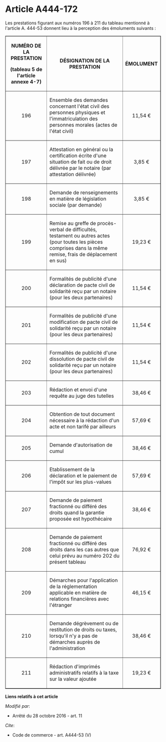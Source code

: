 # Article A444-172

Les prestations figurant aux numéros 196 à 211 du tableau mentionné à l'article A. 444-53 donnent lieu à la perception des
émoluments suivants : 

<table border="1">
  <tbody>
    <tr>
      <th>

NUMÉRO DE LA PRESTATION 

(tableau 5 de l'article annexe 4-7) 

</th>
      <th>

DÉSIGNATION DE LA PRESTATION 

</th>
      <th>

ÉMOLUMENT 

</th>
    </tr>
    <tr>
      <td align="center" valign="middle">

196 

</td>
      <td valign="middle">

Ensemble des demandes concernant l'état civil des personnes physiques et l'immatriculation des personnes morales (actes de
l'état civil) 

</td>
      <td align="center" valign="middle">

11,54 € 

</td>
    </tr>
    <tr>
      <td align="center" valign="middle">

197 

</td>
      <td valign="middle">

Attestation en général ou la certification écrite d'une situation de fait ou de droit délivrée par le notaire (par
attestation délivrée) 

</td>
      <td align="center" valign="middle">

3,85 € 

</td>
    </tr>
    <tr>
      <td align="center" valign="middle">

198 

</td>
      <td valign="middle">

Demande de renseignements en matière de législation sociale (par demande) 

</td>
      <td align="center" valign="middle">

3,85 € 

</td>
    </tr>
    <tr>
      <td align="center" valign="middle">

199 

</td>
      <td valign="middle">

Remise au greffe de procès-verbal de difficultés, testament ou autres actes (pour toutes les pièces comprises dans la même
remise, frais de déplacement en sus) 

</td>
      <td align="center" valign="middle">

19,23 € 

</td>
    </tr>
    <tr>
      <td align="center" valign="middle">

200 

</td>
      <td valign="middle">

Formalités de publicité d'une déclaration de pacte civil de solidarité reçu par un notaire (pour les deux partenaires) 

</td>
      <td align="center" valign="middle">

11,54 € 

</td>
    </tr>
    <tr>
      <td align="center" valign="middle">

201 

</td>
      <td valign="middle">

Formalités de publicité d'une modification de pacte civil de solidarité reçu par un notaire (pour les deux partenaires) 

</td>
      <td align="center" valign="middle">

11,54 € 

</td>
    </tr>
    <tr>
      <td align="center" valign="middle">

202 

</td>
      <td valign="middle">

Formalités de publicité d'une dissolution de pacte civil de solidarité reçu par un notaire (pour les deux partenaires) 

</td>
      <td align="center" valign="middle">

11,54 € 

</td>
    </tr>
    <tr>
      <td align="center" valign="middle">

203 

</td>
      <td valign="middle">

Rédaction et envoi d'une requête au juge des tutelles 

</td>
      <td align="center" valign="middle">

38,46 € 

</td>
    </tr>
    <tr>
      <td align="center" valign="middle">

204 

</td>
      <td valign="middle">

Obtention de tout document nécessaire à la rédaction d'un acte et non tarifé par ailleurs 

</td>
      <td align="center" valign="middle">

57,69 € 

</td>
    </tr>
    <tr>
      <td align="center" valign="middle">

205 

</td>
      <td valign="middle">

Demande d'autorisation de cumul 

</td>
      <td align="center" valign="middle">

38,46 € 

</td>
    </tr>
    <tr>
      <td align="center" valign="middle">

206 

</td>
      <td valign="middle">

Etablissement de la déclaration et le paiement de l'impôt sur les plus-values 

</td>
      <td align="center" valign="middle">

57,69 € 

</td>
    </tr>
    <tr>
      <td align="center" valign="middle">

207 

</td>
      <td valign="middle">

Demande de paiement fractionné ou différé des droits quand la garantie proposée est hypothécaire 

</td>
      <td align="center" valign="middle">

38,46 € 

</td>
    </tr>
    <tr>
      <td align="center" valign="middle">

208 

</td>
      <td valign="middle">

Demande de paiement fractionné ou différé des droits dans les cas autres que celui prévu au numéro 202 du présent tableau 

</td>
      <td align="center" valign="middle">

76,92 € 

</td>
    </tr>
    <tr>
      <td align="center" valign="middle">

209 

</td>
      <td valign="middle">

Démarches pour l'application de la réglementation applicable en matière de relations financières avec l'étranger 

</td>
      <td align="center" valign="middle">

46,15 € 

</td>
    </tr>
    <tr>
      <td align="center" valign="middle">

210 

</td>
      <td valign="middle">

Demande dégrèvement ou de restitution de droits ou taxes, lorsqu'il n'y a pas de démarches auprès de l'administration 

</td>
      <td align="center" valign="middle">

38,46 € 

</td>
    </tr>
    <tr>
      <td align="center" valign="middle">

211 

</td>
      <td valign="middle">

Rédaction d'imprimés administratifs relatifs à la taxe sur la valeur ajoutée 

</td>
      <td align="center" valign="middle">

19,23 €</td>
    </tr>
  </tbody>
</table>

**Liens relatifs à cet article**

_Modifié par_:

  - Arrêté du 28 octobre 2016 - art. 11

_Cite_:

  - Code de commerce - art. A444-53 (V)
